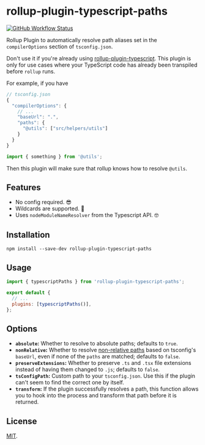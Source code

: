 # rollup-plugin-typescript-paths

[![GitHub Workflow Status](https://img.shields.io/github/actions/workflow/status/simonhaenisch/rollup-plugin-typescript-paths/main.yml)](https://github.com/simonhaenisch/rollup-plugin-typescript-paths/actions?query=branch%3Amaster)

Rollup Plugin to automatically resolve path aliases set in the `compilerOptions` section of `tsconfig.json`.

Don't use it if you're already using [rollup-plugin-typescript](https://github.com/rollup/rollup-plugin-typescript). This plugin is only for use cases where your TypeScript code has already been transpiled before `rollup` runs.

For example, if you have

```js
// tsconfig.json
{
  "compilerOptions": {
    // ...
    "baseUrl": ".",
    "paths": {
      "@utils": ["src/helpers/utils"]
    }
  }
}
```

```js
import { something } from '@utils';
```

Then this plugin will make sure that rollup knows how to resolve `@utils`.

## Features

- No config required. 😎
- Wildcards are supported. 💪
- Uses `nodeModuleNameResolver` from the Typescript API. 🤓

## Installation

```
npm install --save-dev rollup-plugin-typescript-paths
```

## Usage

```js
import { typescriptPaths } from 'rollup-plugin-typescript-paths';

export default {
  // ...
  plugins: [typescriptPaths()],
};
```

## Options

- **`absolute`:** Whether to resolve to absolute paths; defaults to `true`.
- **`nonRelative`:** Whether to resolve [non-relative paths](https://www.typescriptlang.org/docs/handbook/module-resolution.html#relative-vs-non-relative-module-imports) based on tsconfig's `baseUrl`, even if none of the `paths` are matched; defaults to `false`.
- **`preserveExtensions`:** Whether to preserve `.ts` and `.tsx` file extensions instead of having them changed to `.js`; defaults to `false`.
- **`tsConfigPath`:** Custom path to your `tsconfig.json`. Use this if the plugin can't seem to find the correct one by itself.
- **`transform`:** If the plugin successfully resolves a path, this function allows you to hook into the process and transform that path before it is returned.

## License

[MIT](/license).
